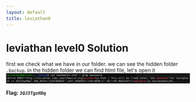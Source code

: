 ```yaml
---
layout: default
title: leviathan0
---
```


# leviathan level0 Solution

first we check what we have in our folder. we can see the hidden folder `.backup`.
in the hidden folder we can find html file, let's open it
![alt text](./images/level0.png)


**Flag:** ***`3QJ3TgzHDq`*** 
